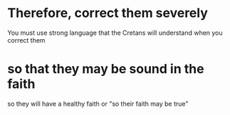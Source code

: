 
# Therefore, correct them severely
You must use strong language that the Cretans will understand when you correct them

# so that they may be sound in the faith
so they will have a healthy faith or "so their faith may be true"